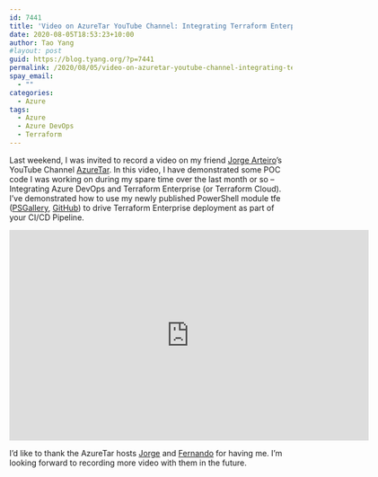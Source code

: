 ```yaml
---
id: 7441
title: 'Video on AzureTar YouTube Channel: Integrating Terraform Enterprise with CI/CD Pipeline'
date: 2020-08-05T18:53:23+10:00
author: Tao Yang
#layout: post
guid: https://blog.tyang.org/?p=7441
permalink: /2020/08/05/video-on-azuretar-youtube-channel-integrating-terraform-enterprise-with-ci-cd-pipeline/
spay_email:
  - ""
categories:
  - Azure
tags:
  - Azure
  - Azure DevOps
  - Terraform
---
```

Last weekend, I was invited to record a video on my friend <a href="https://twitter.com/JorgeArteiro">Jorge Arteiro</a>’s YouTube Channel <a href="https://www.youtube.com/channel/UC3FS96NUdoR3DwkaDwiLdRw">AzureTar</a>. In this video, I have demonstrated some POC code I was working on during my spare time over the last month or so – Integrating Azure DevOps and Terraform Enterprise (or Terraform Cloud). I’ve demonstrated how to use my newly published PowerShell module tfe (<a href="https://www.powershellgallery.com/packages/tfe/">PSGallery</a>, <a href="https://github.com/tyconsulting/TerraformEnterprise-PS">GitHub</a>) to drive Terraform Enterprise deployment as part of your CI/CD Pipeline.

<iframe src="https://www.youtube.com/embed/kC5ikBNjf-4" height="375" width="640" allowfullscreen="" frameborder="0"></iframe>

I’d like to thank the AzureTar hosts <a href="https://twitter.com/JorgeArteiro">Jorge</a> and <a href="https://twitter.com/FernandoRolnik">Fernando</a> for having me. I’m looking forward to recording more video with them in the future.